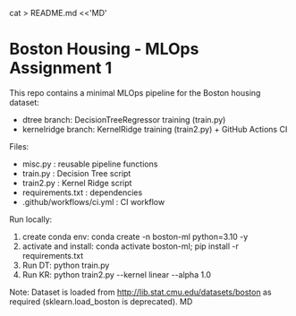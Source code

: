 cat > README.md <<'MD'
# Boston Housing - MLOps Assignment 1

This repo contains a minimal MLOps pipeline for the Boston housing dataset:
- dtree branch: DecisionTreeRegressor training (train.py)
- kernelridge branch: KernelRidge training (train2.py) + GitHub Actions CI

Files:
- misc.py : reusable pipeline functions
- train.py : Decision Tree script
- train2.py : Kernel Ridge script
- requirements.txt : dependencies
- .github/workflows/ci.yml : CI workflow

Run locally:
1. create conda env: conda create -n boston-ml python=3.10 -y
2. activate and install: conda activate boston-ml; pip install -r requirements.txt
3. Run DT: python train.py
4. Run KR: python train2.py --kernel linear --alpha 1.0

Note: Dataset is loaded from http://lib.stat.cmu.edu/datasets/boston as required (sklearn.load_boston is deprecated).
MD
